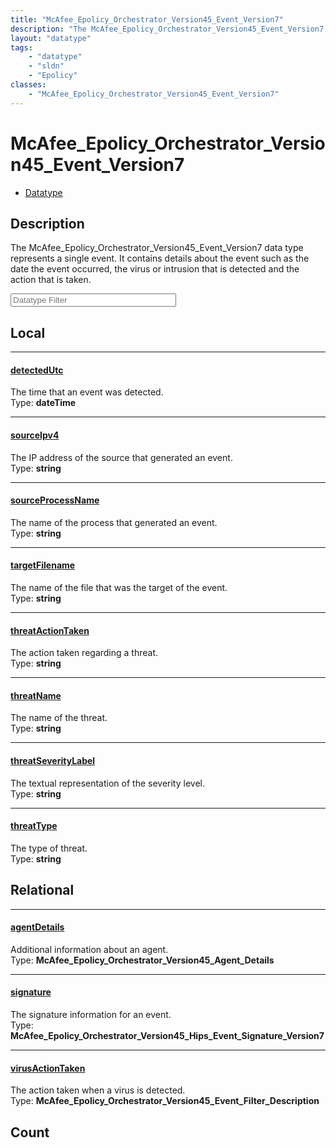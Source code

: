 ```yaml
---
title: "McAfee_Epolicy_Orchestrator_Version45_Event_Version7"
description: "The McAfee_Epolicy_Orchestrator_Version45_Event_Version7 data type represents a single event. It contains details about... "
layout: "datatype"
tags:
    - "datatype"
    - "sldn"
    - "Epolicy"
classes:
    - "McAfee_Epolicy_Orchestrator_Version45_Event_Version7"
---
```


# McAfee_Epolicy_Orchestrator_Version45_Event_Version7
<div id='service-datatype'>
    <ul id='sldn-reference-tabs'>
        <li id='datatype'> <a href='/reference/datatypes/McAfee_Epolicy_Orchestrator_Version45_Event_Version7' >Datatype</a></li>
    </ul>
</div>

## Description 


The McAfee_Epolicy_Orchestrator_Version45_Event_Version7 data type represents a single event. It contains details about the event such as the date the event occurred, the virus or intrusion that is detected and the action that is taken. 





<!-- Filer BEGIN -->
<div class="view-filters">
        <div class="clearfix">
            <div class="search-input-box">
                <input placeholder="Datatype Filter" onkeyup="titleSearch(inputId='prop-input', divId='properties', elementClass='prop-row')" 
                    type="text" id="prop-input" value="" size="30" maxlength="128" class="form-text">
            </div>
        </div>
</div>
<!-- Filer END -->

<div id="properties" class="content">
<div id="localProperties" class="prop-content" >

## Local
<div class="prop-row">

-----
[detectedUtc]: #detectedutc
#### [detectedUtc]
The time that an event was detected.  
<span class="type-label">Type: </span>**dateTime**  



</div>
<div class="prop-row">

-----
[sourceIpv4]: #sourceipv4
#### [sourceIpv4]
The IP address of the source that generated an event.  
<span class="type-label">Type: </span>**string**  



</div>
<div class="prop-row">

-----
[sourceProcessName]: #sourceprocessname
#### [sourceProcessName]
The name of the process that generated an event.  
<span class="type-label">Type: </span>**string**  



</div>
<div class="prop-row">

-----
[targetFilename]: #targetfilename
#### [targetFilename]
The name of the file that was the target of the event.  
<span class="type-label">Type: </span>**string**  



</div>
<div class="prop-row">

-----
[threatActionTaken]: #threatactiontaken
#### [threatActionTaken]
The action taken regarding a threat.  
<span class="type-label">Type: </span>**string**  



</div>
<div class="prop-row">

-----
[threatName]: #threatname
#### [threatName]
The name of the threat.  
<span class="type-label">Type: </span>**string**  



</div>
<div class="prop-row">

-----
[threatSeverityLabel]: #threatseveritylabel
#### [threatSeverityLabel]
The textual representation of the severity level.  
<span class="type-label">Type: </span>**string**  



</div>
<div class="prop-row">

-----
[threatType]: #threattype
#### [threatType]
The type of threat.  
<span class="type-label">Type: </span>**string**  



</div>
</div>
<!-- LOCAL PROPERTY END -->

<div id="relationalProperties"  class="prop-content" >

## Relational
<div class="prop-row">

-----
[agentDetails]: #agentdetails
#### [agentDetails]
Additional information about an agent.  
<span class="type-label">Type: </span>**McAfee_Epolicy_Orchestrator_Version45_Agent_Details**  



</div>
<div class="prop-row">

-----
[signature]: #signature
#### [signature]
The signature information for an event.  
<span class="type-label">Type: </span>**McAfee_Epolicy_Orchestrator_Version45_Hips_Event_Signature_Version7**  



</div>
<div class="prop-row">

-----
[virusActionTaken]: #virusactiontaken
#### [virusActionTaken]
The action taken when a virus is detected.  
<span class="type-label">Type: </span>**McAfee_Epolicy_Orchestrator_Version45_Event_Filter_Description**  



</div>

## Count
</div>


